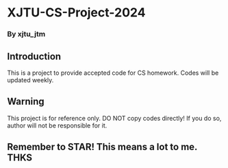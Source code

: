 # XJTU-CS-Project-2024
### By xjtu_jtm
## Introduction
This is a project to provide accepted code for CS homework. Codes will be updated weekly. 
## Warning
This project is for reference only.
DO NOT copy codes directly! If you do so, author will not be responsible for it.
## Remember to STAR! This means a lot to me. THKS
